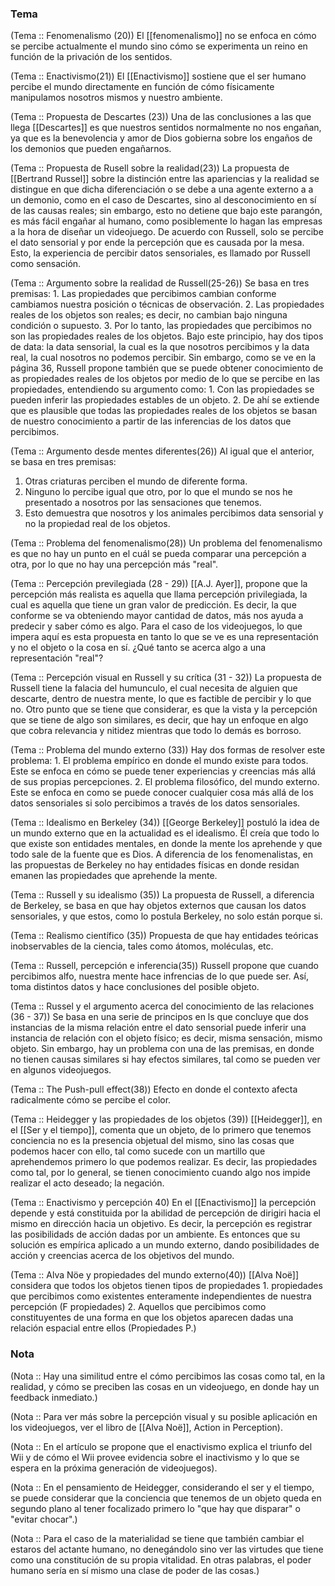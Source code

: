 ### Tema
(Tema :: Fenomenalismo (20))
	El [[fenomenalismo]] no se enfoca en cómo se percibe actualmente el mundo sino cómo se experimenta un reino en función de la privación de los sentidos.

(Tema :: Enactivismo(21))
	El [[Enactivismo]] sostiene que el ser humano percibe el mundo directamente en función de cómo físicamente manipulamos nosotros mismos y nuestro ambiente. 

(Tema :: Propuesta de Descartes (23))
	Una de las conclusiones a las que llega [[Descartes]] es que nuestros sentidos normalmente no nos engañan, ya que es la benevolencia y amor de Dios gobierna sobre los engaños de los demonios que pueden engañarnos. 

(Tema :: Propuesta de Rusell sobre la realidad(23))
	La propuesta de [[Bertrand Russel]] sobre la distinción entre las apariencias y la realidad se distingue en que dicha diferenciación o se debe a una agente externo a a un demonio, como en el caso de Descartes, sino al desconocimiento en sí de las causas reales; sin embargo, esto no detiene que bajo este parangón, es más fácil engañar al humano, como posiblemente lo hagan las empresas a la hora de diseñar un videojuego. 
	De acuerdo con Russell, solo se percibe el dato sensorial y por ende la percepción que es causada por la mesa. Esto, la experiencia de percibir datos sensoriales, es llamado por Russell como sensación. 

(Tema :: Argumento sobre la realidad de Russell(25-26))
	Se basa en tres premisas:
	1. Las propiedades que percibimos cambian conforme cambiamos nuestra posición o técnicas de observación. 
	2. Las propiedades reales de los objetos son reales; es decir, no cambian bajo ninguna condición o supuesto. 
	3. Por lo tanto, las propiedades que percibimos no son las propiedades reales de los objetos.
	Bajo este principio, hay dos tipos de data: la data sensorial, la cual es la que nosotros percibimos y la data real, la cual nosotros no podemos percibir. 
	Sin embargo, como se ve en la página 36, Russell propone también que se puede obtener conocimiento de as propiedades reales de los objetos por medio de lo que se percibe en las propiedades, entendiendo su argumento como: 
	1. Con las propiedades se pueden inferir las propiedades estables de un objeto. 
	2. De ahí se extiende que es plausible que todas las propiedades reales de los objetos se basan de nuestro conocimiento a partir de las inferencias de los datos que percibimos.	

(Tema :: Argumento desde mentes diferentes(26))
Al igual que el anterior, se basa en tres premisas:
1. Otras criaturas perciben el mundo de diferente forma. 
2. Ninguno lo percibe igual que otro, por lo que el mundo se nos he presentado a nosotros por las sensaciones que tenemos. 
3. Esto demuestra que nosotros y los animales percibimos data sensorial y no la propiedad real de los objetos. 

(Tema :: Problema del fenomenalismo(28))
	Un problema del fenomenalismo es que no hay un punto en el cuál se pueda comparar una percepción a otra, por lo que no hay una percepción más "real".

(Tema :: Percepción previlegiada (28 - 29))
	[[A.J. Ayer]], propone que la percepción más realista es aquella que llama percepción privilegiada, la cual es aquella que tiene un gran valor de predicción. Es decir, la que conforme se va obteniendo mayor cantidad de datos, más nos ayuda a predecir y saber cómo es algo.  Para el caso de los videojuegos, lo que impera aquí es esta propuesta en tanto lo que se ve es una representación y no el objeto o la cosa en sí. ¿Qué tanto se acerca algo a una representación "real"?

(Tema :: Percepción visual en Russell y su crítica (31 - 32))
	La propuesta de Russell tiene la falacia del humunculo, el cual necesita de alguien que descarte, dentro de nuestra mente, lo que es factible de percibir y lo que no. Otro punto que se tiene que considerar, es que la vista y la percepción que se tiene de algo son similares, es decir, que hay un enfoque en algo que cobra relevancia y nitidez mientras que todo lo demás es borroso. 

(Tema :: Problema del mundo externo (33))
	Hay dos formas de resolver este problema: 
	1. El problema empírico en donde el mundo existe para todos. Este se enfoca en cómo se puede tener experiencias y creencias más allá de sus propias percepciones. 
	2. El problema filosófico, del mundo externo. Este se enfoca en como se puede conocer cualquier cosa más allá de los datos sensoriales si solo percibimos a través de los datos sensoriales. 

(Tema :: Idealismo en Berkeley (34))
	[[George Berkeley]] postuló la idea de un mundo externo que en la actualidad es el idealismo. Él creía que todo lo que existe son entidades mentales, en donde la mente los aprehende y que todo sale de la fuente que es Dios. A diferencia de los fenomenalistas, en las propuestas de Berkeley no hay entidades físicas en donde residan emanen las propiedades que aprehende la mente. 

(Tema :: Russell y su idealismo (35))
	La propuesta de Russell, a diferencia de Berkeley, se basa en que hay objetos externos que causan los datos sensoriales, y que estos, como lo postula Berkeley, no solo están porque si.

(Tema :: Realismo científico (35))
	Propuesta de que hay entidades teóricas inobservables de la ciencia, tales como átomos, moléculas, etc. 

(Tema :: Russell, percepción e inferencia(35))
	Russell propone que cuando percibimos alfo, nuestra mente hace infrencias de lo que puede ser. Así, toma distintos datos y hace conclusiones del posible objeto. 

(Tema :: Russel y el argumento acerca del conocimiento de las relaciones (36 - 37))
	Se basa en una serie de principos en ls que concluye que dos instancias de la misma relación entre el dato sensorial puede inferir una instancia de relación con el objeto físico; es decir, misma sensación, mismo objeto. Sin embargo, hay un problema con una de las premisas, en donde no tienen causas similares si hay efectos similares, tal como se pueden ver en algunos videojuegos. 

(Tema :: The Push-pull effect(38))
	Efecto en donde el contexto afecta radicalmente cómo se percibe el color. 

(Tema :: Heidegger y las propiedades de los objetos (39))
	[[Heidegger]], en el [[Ser y el tiempo]], comenta que un objeto, de lo primero que tenemos conciencia no es la presencia objetual del mismo, sino las cosas que podemos hacer con ello, tal como sucede con un martillo que aprehendemos primero lo que podemos realizar. Es decir, las propiedades como tal, por lo general, se tienen conocimiento cuando algo nos impide realizar el acto deseado; la negación.

(Tema :: Enactivismo y percepción 40)
	En el [[Enactivismo]] la percepción depende y está constituida por la abilidad de percepción de dirigiri hacia el mismo en dirección hacia un objetivo. Es decir, la percepción es registrar las posibilidads de acción dadas por un ambiente. Es entonces que su  solución es empírica aplicado a un mundo externo, dando posibilidades de acción y creencias acerca de los objetivos del mundo.

(Tema :: Alva Nöe y propiedades del mundo externo(40))
	[[Alva Noë]] considera que todos los objetos tienen tipos de propiedades
	1. propiedades que percibimos como existentes enteramente independientes de nuestra percepción (F propiedades)
	2. Aquellos que percibimos como constituyentes de una forma en que los objetos aparecen dadas una relación espacial entre ellos (Propiedades P.)












### Nota
(Nota :: Hay una similitud entre el cómo percibimos las cosas como tal, en la realidad, y cómo se preciben las cosas en un videojuego, en donde hay un feedback inmediato.)

(Nota :: Para ver más sobre la percepción visual y su posible aplicación en los videojuegos, ver el libro de [[Alva Noë]], Action in Perception). 

(Nota :: En el artículo se propone que el enactivismo explica el triunfo del Wii y de cómo el Wii provee evidencia sobre el inactivismo y lo que se espera en la próxima generación de videojuegos).

(Nota :: En el pensamiento de Heidegger, considerando el ser y el tiempo, se puede considerar que la conciencia que tenemos de un objeto queda en segundo plano al tener focalizado primero lo "que hay que disparar" o "evitar chocar".)

(Nota :: Para el caso de la materialidad se tiene que también cambiar el estaros del actante humano, no denegándolo sino ver las virtudes que tiene como una constitución de su propia vitalidad. En otras palabras, el poder humano sería en sí mismo una clase de poder de las cosas.)
